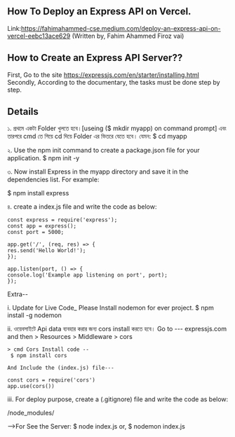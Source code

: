 ## How To Deploy an Express API on Vercel.
Link:https://fahimahammed-cse.medium.com/deploy-an-express-api-on-vercel-eebc13ace629 (Written by, Fahim Ahammed Firoz vai)

## How to Create an Express API Server??
First, Go to the site https://expressjs.com/en/starter/installing.html
Secondly, According to the documentary, the tasks must be done step by step.

## Details
১. প্রথমে একটা Folder খুলতে হবে।[useing ($ mkdir myapp) on command prompt]
এবং তারপরে cmd তে গিয়ে cd দিয়ে Folder এর ভিতরে যেতে হবে। যেমন: $ cd myapp

২. Use the npm init command to create a package.json file for your application. 
$ npm init -y

৩. Now install Express in the myapp directory and save it in the dependencies list. For example:

$ npm install express

৪. create a index.js file and write the code as below:


    const express = require('express');
    const app = express();
    const port = 5000;

    app.get('/', (req, res) => {
    res.send('Hello World!');
    });

    app.listen(port, () => {
    console.log('Example app listening on port', port);
    });

                                                        
Extra--

i. Update for Live Code_ Please Install nodemon for ever project.
    $ npm install -g nodemon

ii. ওয়েবসাইটে Api data ব্যবহার করার জন্য cors install  করতে হবে।
    Go to --- expressjs.com and then > Resources > Middleware > cors

    > cmd Cors Install code --
     $ npm install cors

    And Include the (index.js) file---

    const cors = require('cors')
    app.use(cors())
                

iii. For deploy purpose, create a (.gitignore) file and write the code as below:

/node_modules/

-->For See the Server:
$ node index.js
or, $ nodemon index.js

  

